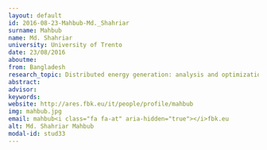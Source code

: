 ```yaml
---
layout: default 
id: 2016-08-23-Mahbub-Md._Shahriar
surname: Mahbub
name: Md. Shahriar
university: University of Trento
date: 23/08/2016
aboutme: 
from: Bangladesh
research_topic: Distributed energy generation: analysis and optimization tools 
abstract: 
advisor: 
keywords: 
website: http://ares.fbk.eu/it/people/profile/mahbub
img: mahbub.jpg
email: mahbub<i class="fa fa-at" aria-hidden="true"></i>fbk.eu
alt: Md. Shahriar Mahbub
modal-id: stud33
---
```

